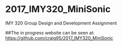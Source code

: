 # 2017_IMY320_MiniSonic
IMY 320 Group Design and Development Assignment

##The in progress website can be seen at:
https://github.com/craig95/2017_IMY320_MiniSonic 
